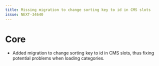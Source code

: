 ```yaml
---
title: Missing migration to change sorting key to id in CMS slots
issue: NEXT-34640
---
```

# Core
* Added migration to change sorting key to id in CMS slots, thus fixing potential problems when loading categories.
